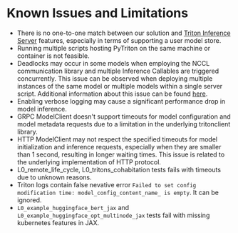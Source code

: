 <!--
Copyright (c) 2022-2023, NVIDIA CORPORATION. All rights reserved.

Licensed under the Apache License, Version 2.0 (the "License");
you may not use this file except in compliance with the License.
You may obtain a copy of the License at

    http://www.apache.org/licenses/LICENSE-2.0

Unless required by applicable law or agreed to in writing, software
distributed under the License is distributed on an "AS IS" BASIS,
WITHOUT WARRANTIES OR CONDITIONS OF ANY KIND, either express or implied.
See the License for the specific language governing permissions and
limitations under the License.
-->

# Known Issues and Limitations

- There is no one-to-one match between our solution and [Triton Inference Server](https://github.com/triton-inference-server/server) features, especially in terms of supporting a user model store.
- Running multiple scripts hosting PyTriton on the same machine or container is not feasible.
- Deadlocks may occur in some models when employing the NCCL communication library and multiple Inference Callables are triggered concurrently. This issue can be observed when deploying multiple instances of the same model or multiple models within a single server script. Additional information about this issue can be found [here](https://docs.nvidia.com/deeplearning/nccl/user-guide/docs/usage/communicators.html#using-multiple-nccl-communicators-concurrently).
- Enabling verbose logging may cause a significant performance drop in model inference.
- GRPC ModelClient doesn't support timeouts for model configuration and model metadata requests due to a limitation in the underlying tritonclient library.
- HTTP ModelClient may not respect the specified timeouts for model initialization and inference requests, especially when they are smaller than 1 second, resulting in longer waiting times. This issue is related to the underlying implementation of HTTP protocol.
- L0_remote_life_cycle, L0_tritons_cohabitation tests fails with timeouts due to unknown reasons.
- Triton logs contain false nevative error ``Failed to set config modification time: model_config_content_name_ is empty``. It can be ignored.
- ``L0_example_huggingface_bert_jax`` and ``L0_example_huggingface_opt_multinode_jax`` tests fail with missing kubernetes features in JAX.

